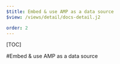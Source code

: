 ```yaml
---
$title: Embed & use AMP as a data source
$view: /views/detail/docs-detail.j2

order: 2
---
```


[TOC]

#Embed & use AMP as a data source

